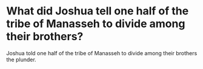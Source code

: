 # What did Joshua tell one half of the tribe of Manasseh to divide among their brothers?

Joshua told one half of the tribe of Manasseh to divide among their brothers the plunder.
